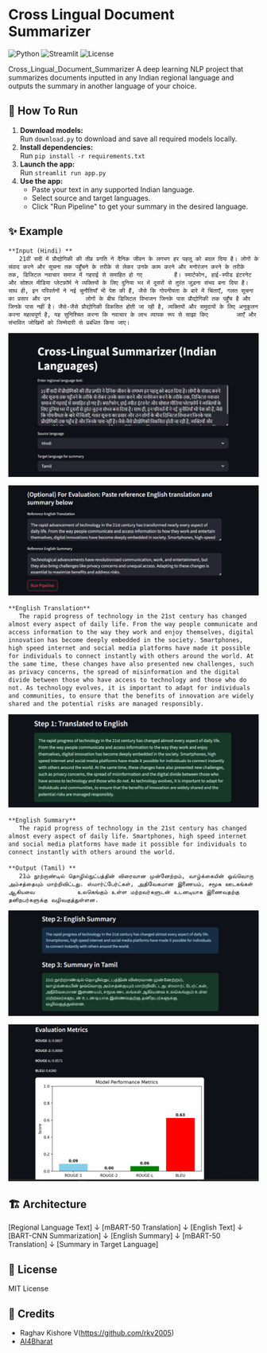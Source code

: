 # Cross Lingual Document Summarizer
![Python](https://img.shields.io/badge/Python-3.10-blue?logo=python)
![Streamlit](https://img.shields.io/badge/Streamlit-Enabled-brightgreen?logo=streamlit)
![License](https://img.shields.io/badge/License-MIT-green.svg)

Cross_Lingual_Document_Summarizer
A deep learning NLP project that summarizes documents inputted in any Indian regional language and outputs the summary in another language of your choice.

## 🚀 How To Run

1. **Download models:**  
   Run `download.py` to download and save all required models locally.
2. **Install dependencies:**  
   Run `pip install -r requirements.txt`
3. **Launch the app:**  
   Run `streamlit run app.py`
4. **Use the app:**  
   - Paste your text in any supported Indian language.
   - Select source and target languages.
   - Click "Run Pipeline" to get your summary in the desired language.

## ✨ Example
    **Input (Hindi) **
       21वीं सदी में प्रौद्योगिकी की तीव्र प्रगति ने दैनिक जीवन के लगभग हर पहलू को बदल दिया है। लोगों के संवाद करने और सूचना तक पहुँचने के तरीके से लेकर उनके काम करने और मनोरंजन करने के तरीके तक, डिजिटल नवाचार समाज में गहराई से समाहित हो गए         हैं। स्मार्टफोन, हाई-स्पीड इंटरनेट और सोशल मीडिया प्लेटफ़ॉर्म ने व्यक्तियों के लिए दुनिया भर में दूसरों से तुरंत जुड़ना संभव बना दिया है। साथ ही, इन परिवर्तनों ने नई चुनौतियाँ भी पेश की हैं, जैसे कि गोपनीयता के बारे में चिंताएँ, गलत सूचना का प्रसार और उन          लोगों के बीच डिजिटल विभाजन जिनके पास प्रौद्योगिकी तक पहुँच है और जिनके पास नहीं है। जैसे-जैसे प्रौद्योगिकी विकसित होती जा रही है, व्यक्तियों और समुदायों के लिए अनुकूलन करना महत्वपूर्ण है, यह सुनिश्चित करना कि नवाचार के लाभ व्यापक रूप से साझा किए        जाएँ और संभावित जोखिमों को जिम्मेदारी से प्रबंधित किया जाए।

![App Screenshot](screenshots/Screenshot_2025-04-21_193702.png)

![App Screenshot](screenshots/Screenshot_2025-04-21_193721.png)

    **English Translation**
       The rapid progress of technology in the 21st century has changed almost every aspect of daily life. From the way people communicate and access information to the way they work and enjoy themselves, digital        innovation has become deeply embedded in the society. Smartphones, high speed internet and social media platforms have made it possible for individuals to connect instantly with others around the world. At        the same time, these changes have also presented new challenges, such as privacy concerns, the spread of misinformation and the digital divide between those who have access to technology and those who do          not. As technology evolves, it is important to adapt for individuals and communities, to ensure that the benefits of innovation are widely shared and the potential risks are managed responsibly.

![App Screenshot](screenshots/Screenshot_2025-04-21_193734.png)
      
    **English Summary** 
       The rapid progress of technology in the 21st century has changed almost every aspect of daily life. Smartphones, high speed internet and social media platforms have made it possible for individuals to             connect instantly with others around the world.
       
    **Output (Tamil) **
       21ம் நூற்றாண்டில் தொழில்நுட்பத்தின் விரைவான முன்னேற்றம், வாழ்க்கையின் ஒவ்வொரு அம்சத்தையும் மாற்றிவிட்டது. ஸ்மார்ட்பேர்ட்கள், அதிவேகமான இணையம், சமூக ஊடகங்கள் ஆகியவை            உலகெங்கும் உள்ள மற்றவர்களுடன் உடனடியாக இணைவதற்கு தனிநபர்களுக்கு வழிவகுத்துள்ளன.

![App Screenshot](screenshots/Screenshot_2025-04-21_193747.png)

![App Screenshot](screenshots/Screenshot_2025-04-21_193801.png)      

## 🏗️ Architecture

[Regional Language Text]
↓
[mBART-50 Translation]
↓
[English Text]
↓
[BART-CNN Summarization]
↓
[English Summary]
↓
[mBART-50 Translation]
↓
[Summary in Target Language]

## 📄 License
MIT License

## 🙏 Credits
- Raghav Kishore V(https://github.com/rkv2005)
- [AI4Bharat](https://ai4bharat.org/)
